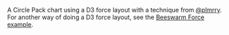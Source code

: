 A Circle Pack chart using a D3 force layout with a technique from <a href="https://twitter.com/plmrry" target="_blank" rel="noreferrer">@plmrry</a>. For another way of doing a D3 force layout, see the <a href="https://mhkeller.github.io/layercake.pre-runes/example/BeeswarmForce" target="_blank" rel="noreferrer">Beeswarm Force example</a>.
